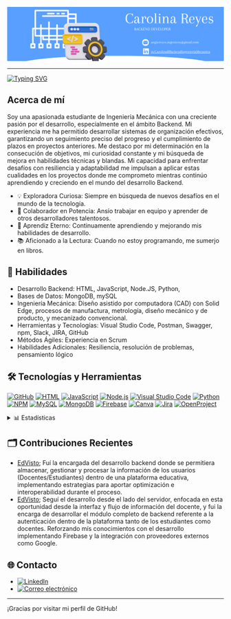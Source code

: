 [![Banner](images/Banner.png)](https://github.com/Angiedylexx/Angiedylexx)

<hr>

[![Typing SVG](https://readme-typing-svg.herokuapp.com?font=Roboto&color=2471A3&size=25&lines=Hola%2C+Soy+Carolina+Reyes.👋)](https://git.io/typing-svg)

## Acerca de mí
Soy una apasionada estudiante de Ingeniería Mecánica con una creciente pasión por el desarrollo, especialmente en el ámbito Backend. Mi experiencia me ha permitido desarrollar sistemas de organización efectivos, garantizando un seguimiento preciso del progreso y el cumplimiento de plazos en proyectos anteriores. Me destaco por mi determinación en la consecución de objetivos, mi curiosidad constante y mi búsqueda de mejora en habilidades técnicas y blandas. Mi capacidad para enfrentar desafíos con resiliencia y adaptabilidad me impulsan a aplicar estas cualidades en los proyectos donde me comprometo mientras continúo aprendiendo y creciendo en el mundo del desarrollo Backend.

- 💡 Exploradora Curiosa: Siempre en búsqueda de nuevos desafíos en el mundo de la tecnología.
- 🤝 Colaborador en Potencia: Ansío trabajar en equipo y aprender de otros desarrolladores talentosos.
- 🌱 Aprendiz Eterno: Continuamente aprendiendo y mejorando mis habilidades de desarrollo.
- 📚 Aficionado a la Lectura: Cuando no estoy programando, me sumerjo en libros.

##  🚀 Habilidades 
- Desarrollo Backend: HTML, JavaScript, Node.JS, Python, 
- Bases de Datos: MongoDB, mySQL
- Ingeniería Mecánica: Diseño asistido por computadora (CAD) con Solid Edge, procesos de manufactura, metrología, diseño mecánico y de producto, y mecanizado convencional.
- Herramientas y Tecnologías: Visual Studio Code, Postman, Swagger, npm, Slack, JIRA, GitHub
- Métodos Ágiles: Experiencia en Scrum
- Habilidades Adicionales: Resiliencia, resolución de problemas, pensamiento lógico

## 🛠️ Tecnologías y Herramientas 
[![GitHub](https://img.shields.io/badge/GitHub-%23F08080?style=for-the-badge&logo=GitHub&color=white&style=border-color:#F08080&width=40&height=40)](https://github.com/tu-nombre/tu-repositorio)
[![HTML](https://img.shields.io/badge/HTML-%23E34F26?style=for-the-badge&logo=HTML5&color=white&style=border-color:#E34F26&width=40&height=40)](https://www.w3schools.com/html/)
[![JavaScript](https://img.shields.io/badge/JavaScript-%23323330.svg?style=for-the-badge&logo=JavaScript&color=white&style=border-color:#323330&width=40&height=40)](https://developer.mozilla.org/en-US/docs/Web/JavaScript)
[![Node.js](https://img.shields.io/badge/Node.js-%233399FF?style=for-the-badge&logo=Node.js&color=white&style=border-color:#3399FF&width=40&height=40)](https://nodejs.org/es/)
[![Visual Studio Code](https://img.shields.io/badge/Visual%20Studio%20Code-%23007ACC?style=for-the-badge&logo=Visual%20Studio%20Code&color=white&style=border-color:#007ACC&width=40&height=40)](https://code.visualstudio.com/)
[![Python](https://img.shields.io/badge/Python-%23377EB8?style=for-the-badge&logo=Python&color=white&style=border-color:#377EB8&width=40&height=40)](https://www.python.org/)
[![NPM](https://img.shields.io/badge/NPM-%23EA4335?style=for-the-badge&logo=NPM&color=white&style=border-color:#EA4335&width=40&height=40)](https://www.npmjs.com/)
[![MySQL](https://img.shields.io/badge/MySQL-%230072BD.svg?style=for-the-badge&logo=MySQL&color=white&style=border-color:#0072BD&width=40&height=40)](https://www.mysql.com/)
[![MongoDB](https://img.shields.io/badge/MongoDB-%23589636?style=for-the-badge&logo=MongoDB&color=white&style=border-color:#589636&width=40&height=40)](https://www.mongodb.org/)
[![Firebase](https://img.shields.io/badge/Firebase-%23AA44BB?style=for-the-badge&logo=Firebase&color=white&style=border-color:#AA44BB&width=40&height=40)](https://firebase.google.com/)
[![Canva](https://img.shields.io/badge/Canva-%236782C1?style=for-the-badge&logo=Canva&color=white&style=border-color:#6782C1&width=40&height=40)](https://www.canva.com/)
[![Jira](https://img.shields.io/badge/Jira-%2300A8FF?style=for-the-badge&logo=Jira&color=white&style=border-color:#00A8FF&width=40&height=40)](https://www.atlassian.com/software/jira)
[![OpenProject](https://img.shields.io/badge/OpenProject-%23666666?style=for-the-badge&logo=OpenProject&color=white&style=border-color:#666666&width=40&height=40)](https://www.openproject.org/)

<details> 
<summary>📊 Estadísticas</summary>

## Estadísticas de GitHub
<p align="left" style="background-color: white;"> <img src="https://github-readme-stats.vercel.app/api?username=Angiedylexx&show_icons=true&theme=default" alt="Angiedylexx" />
</p>

## Lenguajes de programación

![Lenguajes de programación](https://github-readme-stats.vercel.app/api/top-langs/?username=Angiedylexx&layout=compact)

</details>

## 🗂️ Contribuciones Recientes
- [EdVisto]( https://github.com/InTechMOM/team-10-back); Fuí la encargada del desarrollo backend donde se permitiera almacenar, gestionar y procesar la información de los usuarios (Docentes/Estudiantes) dentro de una plataforma educativa, implementando estrategias para aportar optimización e interoperabilidad durante el proceso.
- [EdVisto]( https://github.com/InTechMOM/edvisto-mod-comparte-evalua-Back); Seguí el desarrollo desde el lado del servidor, enfocada en esta oportunidad desde la interfaz y flujo de información del docente, y  fui la encarga de desarrollar el módulo completo de backend referente a la autenticación dentro de la plataforma tanto de los estudiantes como docentes. Reforzando mís conocimientos con el desarrollo implementando Firebase y la integración con proveedores externos como Google.

## 🌐 Contacto
- [![LinkedIn](https://img.shields.io/badge/LinkedIn-%230077B5?logo=linkedin&color=0077B5)](https://www.linkedin.com/in/carolinarbackendingenieriamecanica/)
- [![Correo electrónico](https://img.shields.io/badge/Correo%20electrónico-%230077B5?logo=gmail&color=0077B5)](mailto:angiedylexx@gmail.com)

------
¡Gracias por visitar mi perfil de GitHub!